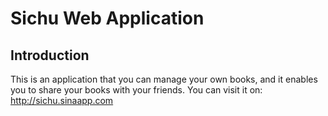 # Sichu Web Application

## Introduction

This is an application that you can manage your own books, and it enables you to share your books with your friends.
You can visit it on: http://sichu.sinaapp.com
